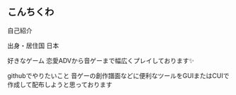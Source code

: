 ## こんちくわ

自己紹介

出身・居住国
日本

好きなゲーム
恋愛ADVから音ゲーまで幅広くプレイしております✨

githubでやりたいこと
音ゲーの創作譜面などに便利なツールをGUIまたはCUIで作成して配布しようと思っております

<!--
**ruri-nya/ruri-nya** is a ✨ _special_ ✨ repository because its `README.md` (this file) appears on your GitHub profile.

Here are some ideas to get you started:

- 🔭 I’m currently working on ...
- 🌱 I’m currently learning ...
- 👯 I’m looking to collaborate on ...
- 🤔 I’m looking for help with ...
- 💬 Ask me about ...
- 📫 How to reach me: ...
- 😄 Pronouns: ...
- ⚡ Fun fact: ...
-->
